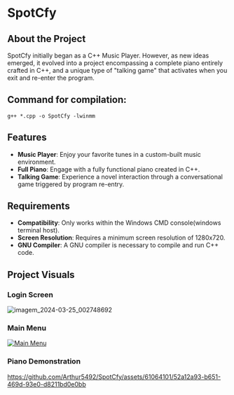 # SpotCfy

## About the Project

SpotCfy initially began as a C++ Music Player. However, as new ideas emerged, it evolved into a project encompassing a complete piano entirely crafted in C++, and a unique type of "talking game" that activates when you exit and re-enter the program.


## Command for compilation:
<code>g++ *.cpp -o SpotCfy -lwinmm</code>


## Features

- **Music Player**: Enjoy your favorite tunes in a custom-built music environment.
- **Full Piano**: Engage with a fully functional piano created in C++.
- **Talking Game**: Experience a novel interaction through a conversational game triggered by program re-entry.

## Requirements

- **Compatibility**: Only works within the Windows CMD console(windows terminal host).
- **Screen Resolution**: Requires a minimum screen resolution of 1280x720.
- **GNU Compiler**: A GNU compiler is necessary to compile and run C++ code.

## Project Visuals

### Login Screen
![imagem_2024-03-25_002748692](https://github.com/Arthur5492/SpotCfy/assets/61064101/5872e563-68cb-48ef-828e-0418b4fc5916)

### Main Menu
[![Main Menu](path/to/main_menu.jpg)](https://github.com/Arthur5492/SpotCfy/assets/61064101/abceb675-dfe9-4fa8-9c45-d637781b4a61)

### Piano Demonstration 
https://github.com/Arthur5492/SpotCfy/assets/61064101/52a12a93-b651-469d-93e0-d8211bd0e0bb





